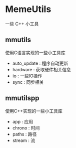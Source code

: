 # MemeUtils
一些 C++ 小工具

## mmutils
使用C语言实现的一些小工具库

- auto_update : 程序自动更新
- hardware : 获取硬件相关信息
- io : 一些IO操作
- sync : 同步相关

## mmutilspp
使用C++实现的一些小工具库

- app : 应用
- chrono : 时间
- paths : 路径
- stream : 流